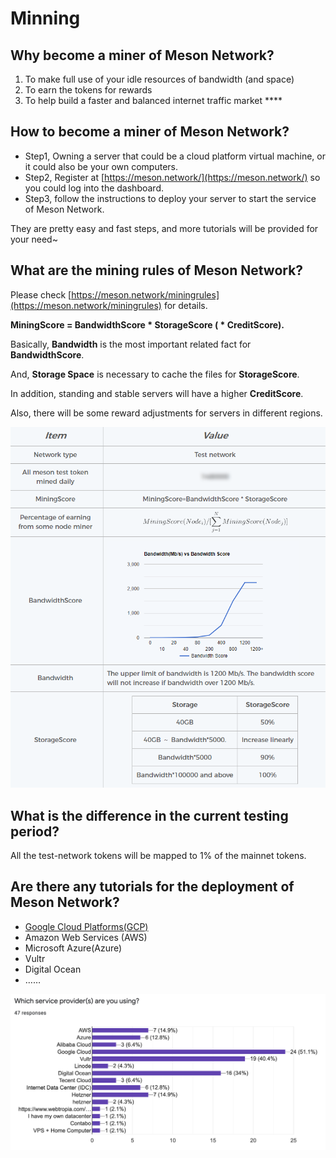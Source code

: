 # Minning

## **Why become a miner of Meson Network?**

1. To make full use of your idle resources of bandwidth \(and space\)
2. To earn the tokens for rewards
3. To help build a faster and balanced internet traffic market ****

## How to become a miner of Meson Network?

* Step1, Owning a server that could be a cloud platform virtual machine, or it could also be your own computers.
* Step2, Register at [https://meson.network/](https://meson.network/) so you could log into the dashboard.
* Step3, follow the instructions to deploy your server to start the service of Meson Network.

They are pretty easy and fast steps, and more tutorials will be provided for your need~

## **What are the mining rules of Meson Network?**

Please check [https://meson.network/miningrules](https://meson.network/miningrules) for details.

**MiningScore = BandwidthScore \* StorageScore \( \* CreditScore\).**

Basically, **Bandwidth** is the most important related fact for **BandwidthScore**.

And, **Storage Space** is necessary to cache the files for **StorageScore**.

In addition, standing and stable servers will have a higher **CreditScore**.

Also, there will be some reward adjustments for servers in different regions.  


![05/31/2021](../.gitbook/assets/image%20%287%29.png)

## **What is the difference in the current testing period?**

All the test-network tokens will be mapped to 1% of the mainnet tokens.

## **Are there any tutorials for the deployment of Meson Network?**

* [Google Cloud Platforms\(GCP\)](https://app.gitbook.com/@mesonnetwork/s/meson-network/deploy-meson/google-cloud-platform/) 
* Amazon Web Services \(AWS\)
* Microsoft Azure\(Azure\)
* Vultr
* Digital Ocean
* ……

![Community&apos;s choice according to a questionnaire](../.gitbook/assets/image.png)

  




